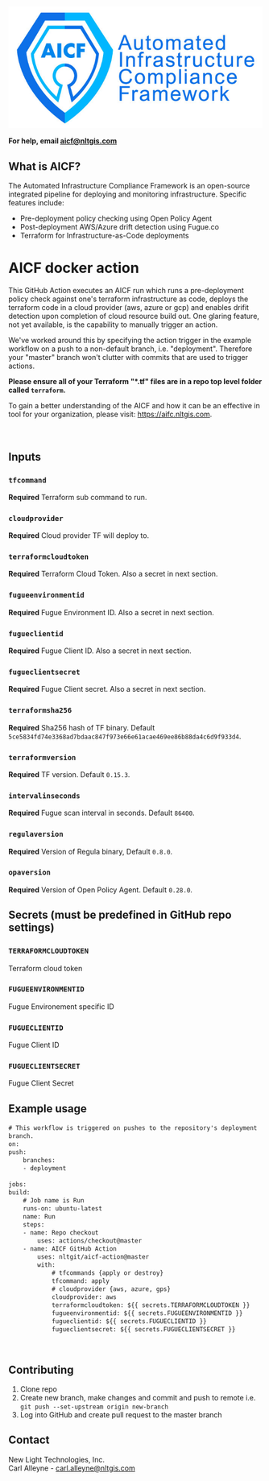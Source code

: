 <img src="images/NLT_AICFLLogo.jpg">

**For help, email aicf@nltgis.com**

## What is AICF?
The Automated Infrastructure Compliance Framework is an open-source integrated pipeline for deploying and monitoring infrastructure. Specific features include:
* Pre-deployment policy checking using Open Policy Agent
* Post-deployment AWS/Azure drift detection using Fugue.co
* Terraform for Infrastructure-as-Code deployments

# AICF docker action

This GitHub Action executes an AICF run which runs a pre-deployment policy check against one's terraform infrastructure as code, deploys the terraform code in a cloud provider (aws, azure or gcp) and enables drifit detection upon completion of cloud resource build out. One glaring feature, not yet available, is the capability to manually trigger an action.  

We've worked around this by specifying the action trigger in the example workflow on a push to a non-default branch, i.e. "deployment". Therefore your "master" branch won't clutter with commits that are used to trigger actions.  

**Please ensure all of your Terraform "*.tf" files are in a repo top level folder called `terraform`.**    

To gain a better understanding of the AICF and how it can be an effective in tool for your organization, please visit: https://aifc.nltgis.com.  
<br />
<br />

## Inputs

### `tfcommand`
**Required** Terraform sub command to run.

### `cloudprovider`
**Required** Cloud provider TF will deploy to.

### `terraformcloudtoken`
**Required** Terraform Cloud Token. Also a secret in next section.

### `fugueenvironmentid`
**Required** Fugue Environment ID. Also a secret in next section.

### `fugueclientid`
**Required** Fugue Client ID. Also a secret in next section.

### `fugueclientsecret`
**Required** Fugue Client secret. Also a secret in next section.

### `terraformsha256`
**Required** Sha256 hash of TF binary. Default `5ce5834fd74e3368ad7bdaac847f973e66e61acae469ee86b88da4c6d9f933d4`.

### `terraformversion`
**Required** TF version. Default `0.15.3`.

### `intervalinseconds`
**Required** Fugue scan interval in seconds. Default `86400`.

### `regulaversion`
**Required** Version of Regula binary, Default `0.8.0`.

### `opaversion`
**Required** Version of Open Policy Agent. Default `0.28.0`.
<br />

## Secrets (must be predefined in GitHub repo settings)

### `TERRAFORMCLOUDTOKEN`
Terraform cloud token

### `FUGUEENVIRONMENTID`
Fugue Environement specific ID

### `FUGUECLIENTID`
Fugue Client ID

### `FUGUECLIENTSECRET`
Fugue Client Secret
<br />

## Example usage

    # This workflow is triggered on pushes to the repository's deployment branch.
    on:
    push:
        branches:
        - deployment

    jobs:
    build:
        # Job name is Run
        runs-on: ubuntu-latest
        name: Run
        steps:
        - name: Repo checkout
            uses: actions/checkout@master
        - name: AICF GitHub Action
            uses: nltgit/aicf-action@master
            with:
                # tfcommands {apply or destroy}
                tfcommand: apply
                # cloudprovider {aws, azure, gps}
                cloudprovider: aws
                terraformcloudtoken: ${{ secrets.TERRAFORMCLOUDTOKEN }}
                fugueenvironmentid: ${{ secrets.FUGUEENVIRONMENTID }}
                fugueclientid: ${{ secrets.FUGUECLIENTID }}
                fugueclientsecret: ${{ secrets.FUGUECLIENTSECRET }}
<br />

## Contributing
1) Clone repo  
2) Create new branch, make changes and commit and push to remote i.e. `git push --set-upstream origin new-branch`  
3) Log into GitHub and create pull request to the master branch

## Contact  
New Light Technologies, Inc.   
Carl Alleyne - carl.alleyne@nltgis.com
